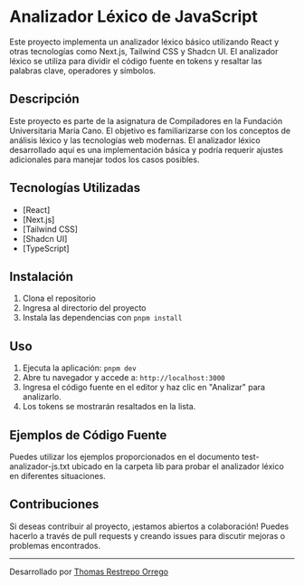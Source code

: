 # Analizador Léxico de JavaScript

Este proyecto implementa un analizador léxico básico utilizando React y otras tecnologías como Next.js, Tailwind CSS y Shadcn UI. El analizador léxico se utiliza para dividir el código fuente en tokens y resaltar las palabras clave, operadores y símbolos.

## Descripción

Este proyecto es parte de la asignatura de Compiladores en la Fundación Universitaria María Cano. El objetivo es familiarizarse con los conceptos de análisis léxico y las tecnologías web modernas. El analizador léxico desarrollado aquí es una implementación básica y podría requerir ajustes adicionales para manejar todos los casos posibles.

## Tecnologías Utilizadas

- [React]
- [Next.js]
- [Tailwind CSS]
- [Shadcn UI] 
- [TypeScript]

## Instalación

1. Clona el repositorio
2. Ingresa al directorio del proyecto
3. Instala las dependencias con `pnpm install`

## Uso

1. Ejecuta la aplicación: `pnpm dev`
2. Abre tu navegador y accede a: `http://localhost:3000`
3. Ingresa el código fuente en el editor y haz clic en "Analizar" para analizarlo.
4. Los tokens se mostrarán resaltados en la lista.

## Ejemplos de Código Fuente

Puedes utilizar los ejemplos proporcionados en el documento test-analizador-js.txt ubicado en la carpeta lib para probar el analizador léxico en diferentes situaciones.

## Contribuciones

Si deseas contribuir al proyecto, ¡estamos abiertos a colaboración! Puedes hacerlo a través de pull requests y creando issues para discutir mejoras o problemas encontrados.


---

Desarrollado por [Thomas Restrepo Orrego](https://github.com/thomasrpo03)
